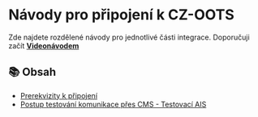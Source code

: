 # Návody pro připojení k CZ-OOTS

Zde najdete rozdělené návody pro jednotlivé části integrace. Doporučuji začít **[Videonávodem](videonavod.mov)**

## 📚 Obsah

- [Prerekvizity k připojení](parts/prerekvizity.md)
- [Postup testování komunikace přes CMS - Testovací AIS](parts/testovani.md)
